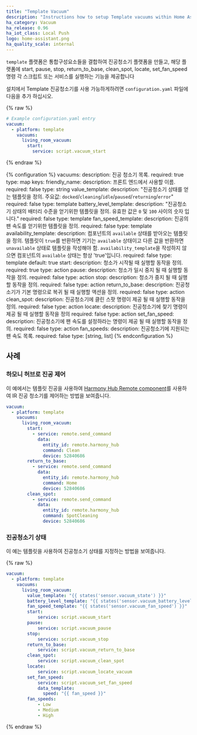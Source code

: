 ```yaml
---
title: "Template Vacuum"
description: "Instructions how to setup Template vacuums within Home Assistant."
ha_category: Vacuum
ha_release: 0.96
ha_iot_class: Local Push
logo: home-assistant.png
ha_quality_scale: internal
---
```


`template` 플랫폼은 통합구성요소들을 결합하여 진공청소기 플랫폼을 만들고, 해당 플랫폼에 start, pause, stop, return_to_base, clean_spot, locate, set_fan_speed 명령 각 스크립트 또는 서비스를 실행하는 기능을 제공합니다 

설치에서 Template 진공청소기를 사용 가능하게하려면 `configuration.yaml` 파일에 다음을 추가 하십시오.

{% raw %}

```yaml
# Example configuration.yaml entry
vacuum:
  - platform: template
    vacuums:
      living_room_vacuum:
        start:
          service: script.vacuum_start
```

{% endraw %}

{% configuration %}
  vacuums:
    description: 진공 청소기 목록.
    required: true
    type: map
    keys:
      friendly_name:
        description: 프론트 엔드에서 사용할 이름.
        required: false
        type: string
      value_template:
        description: "진공청소기 상태를 얻는 템플릿을 정의. 주요값: `docked`/`cleaning`/`idle`/`paused`/`returning`/`error`"
        required: false
        type: template
      battery_level_template:
        description: "진공청소기 상태의 배터리 수준을 얻기위한 템플릿을 정의. 유효한 값은 `0` 및 `100` 사이의 숫자 입니다."
        required: false
        type: template
      fan_speed_template:
        description: 진공의 팬 속도를 얻기위한 템플릿을 정의.
        required: false
        type: template
      availability_template:
        description: 컴포넌트의 `available` 상태를 받아오는 템플릿을 정의. 템플릿이 `true`를 반환하면 기기는 `available` 상태이고 다른 값을 반환하면 `unavailable` 상태로 템플릿을 작성해야 함. `availability_template`을 작성하지 않으면 컴포넌트의 `available` 상태는 항상 'true'입니다.
        required: false
        type: template
        default: true
      start:
        description: 청소가 시작될 때 실행할 동작을 정의.
        required: true
        type: action
      pause:
        description: 청소가 일시 중지 될 때 실행할 동작을 정의.
        required: false
        type: action
      stop:
        description: 청소가 중지 될 때 실행할 동작을 정의.
        required: false
        type: action
      return_to_base:
        description: 진공청소기가 기본 명령으로 복귀 될 때 실행할 액션을 정의.
        required: false
        type: action
      clean_spot:
        description: 진공청소기에 클린 스팟 명령이 제공 될 때 실행할 동작을 정의.
        required: false
        type: action
      locate:
        description: 진공청소기에 찾기 명령이 제공 될 때 실행할 동작을 정의
        required: false
        type: action
      set_fan_speed:
        description: 진공청소기에 팬 속도를 설정하라는 명령이 제공 될 때 실행할 동작을 정의.
        required: false
        type: action
      fan_speeds:
        description: 진공청소기에 지원되는 팬 속도 목록.
        required: false
        type: [string, list]
{% endconfiguration %}

## 사례 

### 하모니 허브로 진공 제어

이 예에서는 템플릿 진공을 사용하여 [Harmony Hub Remote component](/integrations/harmony)를 사용하여 IR 진공 청소기를 제어하는 ​​방법을 보여줍니다. 

```yaml
vacuum:
  - platform: template
    vacuums:
      living_room_vacuum:
        start:
          - service: remote.send_command
            data:
              entity_id: remote.harmony_hub
              command: Clean
              device: 52840686
        return_to_base:
          - service: remote.send_command
            data:
              entity_id: remote.harmony_hub
              command: Home
              device: 52840686
        clean_spot:
          - service: remote.send_command
            data:
              entity_id: remote.harmony_hub
              command: SpotCleaning
              device: 52840686
```

### 진공청소기 상태 

이 예는 템플릿을 사용하여 진공청소기 상태를 지정하는 방법을 보여줍니다.

{% raw %}

```yaml
vacuum:
  - platform: template
    vacuums:
      living_room_vacuum:
        value_template: "{{ states('sensor.vacuum_state') }}"
        battery_level_template: "{{ states('sensor.vacuum_battery_level')|int }}"
        fan_speed_template: "{{ states('sensor.vacuum_fan_speed') }}"
        start:
            service: script.vacuum_start
        pause:
            service: script.vacuum_pause
        stop:
            service: script.vacuum_stop
        return_to_base:
            service: script.vacuum_return_to_base
        clean_spot:
            service: script.vacuum_clean_spot
        locate:
            service: script.vacuum_locate_vacuum
        set_fan_speed:
            service: script.vacuum_set_fan_speed
            data_template:
              speed: "{{ fan_speed }}"
        fan_speeds:
            - Low
            - Medium
            - High
```

{% endraw %}
